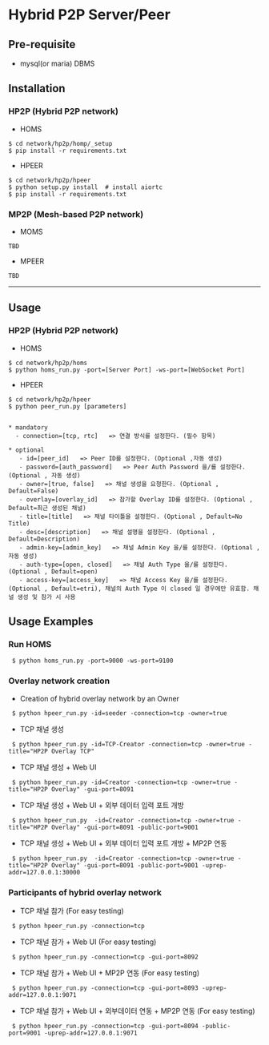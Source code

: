 # Hybrid P2P Server/Peer


## Pre-requisite
- mysql(or maria) DBMS

## Installation

### HP2P (Hybrid P2P network)
- HOMS
```
$ cd network/hp2p/homp/_setup
$ pip install -r requirements.txt
```

- HPEER
```
$ cd network/hp2p/hpeer
$ python setup.py install  # install aiortc 
$ pip install -r requirements.txt
```

### MP2P (Mesh-based P2P network)
- MOMS
```
TBD
```
- MPEER
```
TBD
```

---

## Usage

### HP2P (Hybrid P2P network)
- HOMS
```
$ cd network/hp2p/homs
$ python homs_run.py -port=[Server Port] -ws-port=[WebSocket Port]
```

- HPEER
```
$ cd network/hp2p/hpeer
$ python peer_run.py [parameters]


* mandatory
  - connection=[tcp, rtc]   => 연결 방식를 설정한다. (필수 항목)

* optional 
   - id=[peer_id]   => Peer ID를 설정한다. (Optional ,자동 생성)
   - password=[auth_password]   => Peer Auth Password 을/를 설정한다. (Optional , 자동 생성)
   - owner=[true, false]   => 채널 생성을 요청한다. (Optional , Default=False)
   - overlay=[overlay_id]   => 참가할 Overlay ID를 설정한다. (Optional , Default=최근 생성된 채널)
   - title=[title]   => 채널 타이틀을 설정한다. (Optional , Default=No Title)
   - desc=[description]   => 채널 설명을 설정한다. (Optional , Default=Description)
   - admin-key=[admin_key]   => 채널 Admin Key 을/를 설정한다. (Optional , 자동 생성)
   - auth-type=[open, closed]   => 채널 Auth Type 을/를 설정한다. (Optional , Default=open)
   - access-key=[access_key]   => 채널 Access Key 을/를 설정한다. (Optional , Default=etri), 채널의 Auth Type 이 closed 일 경우에만 유효함. 채널 생성 및 참가 시 사용

```

## Usage Examples

### Run HOMS
``` 
 $ python homs_run.py -port=9000 -ws-port=9100
```

### Overlay network creation
* Creation of hybrid overlay network by an Owner
``` 
 $ python hpeer_run.py -id=seeder -connection=tcp -owner=true
```
* TCP 채널 생성
```
 $ python hpeer_run.py -id=TCP-Creator -connection=tcp -owner=true -title="HP2P Overlay TCP"
```
* TCP 채널 생성 + Web UI
```
 $ python hpeer_run.py -id=Creator -connection=tcp -owner=true -title="HP2P Overlay" -gui-port=8091
```
* TCP 채널 생성 + Web UI + 외부 데이터 입력 포트 개방
```
 $ python hpeer_run.py  -id=Creator -connection=tcp -owner=true -title="HP2P Overlay" -gui-port=8091 -public-port=9001
```
* TCP 채널 생성 + Web UI + 외부 데이터 입력 포트 개방 + MP2P 연동
```
 $ python hpeer_run.py  -id=Creator -connection=tcp -owner=true -title="HP2P Overlay" -gui-port=8091 -public-port=9001 -uprep-addr=127.0.0.1:30000
```
### Participants of hybrid overlay network
* TCP 채널 참가 (For easy testing)
```
 $ python hpeer_run.py -connection=tcp 
 ```
 * TCP 채널 참가 + Web UI (For easy testing)
```
 $ python hpeer_run.py -connection=tcp -gui-port=8092
 ```
 * TCP 채널 참가 + Web UI + MP2P 연동 (For easy testing)
```
 $ python hpeer_run.py -connection=tcp -gui-port=8093 -uprep-addr=127.0.0.1:9071
 ```
 * TCP 채널 참가 + Web UI + 외부데이터 연동 + MP2P 연동 (For easy testing)
```
 $ python hpeer_run.py -connection=tcp -gui-port=8094 -public-port=9001 -uprep-addr=127.0.0.1:9071
 ```
